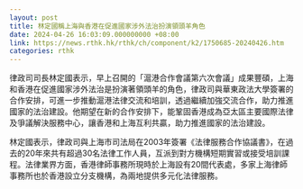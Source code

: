 ```yaml
---
layout: post
title: 林定國稱上海與香港在促進國家涉外法治扮演領頭羊角色
date: 2024-04-26 16:03:09.000000000 +08:00
link: https://news.rthk.hk/rthk/ch/component/k2/1750685-20240426.htm
categories: rthk
---
```


律政司司長林定國表示，早上召開的「滬港合作會議第六次會議」成果豐碩，上海和香港在促進國家涉外法治是扮演著領頭羊的角色，律政司與華東政法大學簽署的合作安排，可進一步推動滬港法律交流和培訓，透過繼續加強交流合作，助力推進國家的法治建設。他期望在新的合作安排下，能鞏固香港成為亞太區主要國際法律及爭議解決服務中心，讓香港和上海互利共贏，助力推進國家的法治建設。

林定國表示，律政司與上海市司法局在2003年簽署《法律服務合作協議書》，在過去的20年來共有超過30名法律工作人員，互派到對方機構短期實習或接受培訓課程。法律業界方面，香港律師事務所現時於上海設有20間代表處，多家上海律師事務所也於香港設立分支機構，為兩地提供多元化法律服務。
